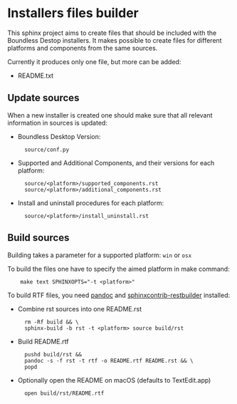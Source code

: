 # Installers files builder

This sphinx project aims to create files that should be included with the Boundless Destop installers. It makes possible to create files for different platforms and components from the same sources.

Currently it produces only one file, but more can be added:

 * README.txt

## Update sources

When a new installer is created one should make sure that all relevant information in sources is updated:

* Boundless Desktop Version:

        source/conf.py

* Supported and Additional Components, and their versions for each platform:

        source/<platform>/supported_components.rst
        source/<platform>/additional_components.rst

* Install and uninstall procedures for each platform:

        source/<platform>/install_uninstall.rst

## Build sources

Building takes a parameter for a supported platform: `win` or `osx`

To build the files one have to specify the aimed platform in make command:

        make text SPHINXOPTS="-t <platform>"

To build RTF files, you need [pandoc][pan] and [sphinxcontrib-restbuilder][srb]
installed:

[pan]: https://github.com/jgm/pandoc/releases
[srb]: https://pythonhosted.org/sphinxcontrib-restbuilder/

* Combine rst sources into one README.rst

        rm -Rf build && \
        sphinx-build -b rst -t <platform> source build/rst

* Build README.rtf

        pushd build/rst &&
        pandoc -s -f rst -t rtf -o README.rtf README.rst && \
        popd
        
* Optionally open the README on macOS (defaults to TextEdit.app)

        open build/rst/README.rtf
